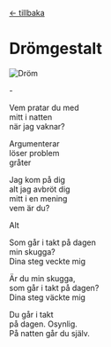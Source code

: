 [← tillbaka](README.md)  

# Drömgestalt

![Dröm](dröm.jpg)  

\-

Vem pratar du med  
mitt i natten  
när jag vaknar?  

Argumenterar  
löser problem  
gråter  

Jag kom på dig  
  alt jag avbröt dig  
mitt i en mening  
vem är du?  


Alt  

Som går i takt på dagen  
min skugga?  
Dina steg veckte mig

Är du min skugga,  
som går i takt på dagen?  
Dina steg väckte mig

Du går i takt  
på dagen. Osynlig.  
På natten går du själv.